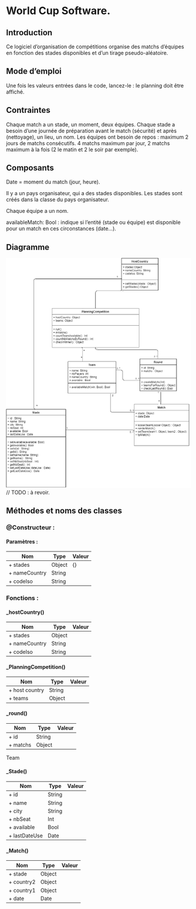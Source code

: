 # World Cup Software.

## Introduction
Ce logiciel d’organisation de compétitions organise des matchs d’équipes en fonction des stades disponibles et d’un tirage pseudo-aléatoire.

## Mode d’emploi 
Une fois les valeurs entrées dans le code, lancez-le : le planning doit être affiché. 

## Contraintes
Chaque match a un stade, un moment, deux équipes.
Chaque stade a besoin d’une journée de préparation avant le match (sécurité) et après (nettoyage), un lieu, un nom.
Les équipes ont besoin de repos : maximum 2 jours de matchs consécutifs.
4 matchs maximum par jour, 2 matchs maximum à la fois (2 le matin et 2 le soir par exemple).

## Composants
Date = moment du match (jour, heure).

Il y a un pays organisateur, qui a des stades disponibles.
Les stades sont créés dans la classe du pays organisateur.

Chaque équipe a un nom. 

availableMatch: Bool : indique si l’entité (stade ou équipe) est disponible pour un match en ces circonstances (date…).

## Diagramme
![Diagramme des classes](FootCompetition.png)
// TODO : à revoir.


## Méthodes et noms des classes
### @Constructeur :
#### Paramètres : 
|Nom           | Type   | Valeur |
|--------------| ------ | -------|
|+ stades      | Object | {}     |
|+ nameCountry | String |        |
|+ codeIso     | String |        |


### Fonctions :

#### **_hostCountry()**

|Nom           | Type   | Valeur |
|--------------| ------ | -------| 
|+ stades      | Object |        |
|+ nameCountry | String |        |
|+ codeIso     | String |        | 




#### **_PlanningCompetition()**
|Nom           | Type   | Valeur |
|--------------| ------ | -------|
|+ host country | String |       |
|+ teams      | Object |         |



#### **_round()**
|Nom           | Type   | Valeur |
|--------------| ------ | -------|
|+ id         | String|          |
|+ matchs     |Object|           |

Team



#### **_Stade()**
|Nom           | Type   | Valeur| 
|--------------| ------ | -------|
|+ id         |String  |         |
|+ name       |String  |         |
|+ city       | String |         |
|+ nbSeat     | Int    |         |
|+ available  | Bool   |         |
|+ lastDateUse| Date   |         |



#### **_Match()**
|Nom           | Type   | Valeur| 
|--------------| ------ | -------|
|+ stade       | Object |        |
|+ country2    |Object  |        |
|+ country1    |Object  |        |
|+ date        |Date    |        |

